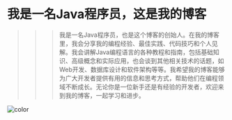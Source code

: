 <!-- _coverpage.md -->


# 我是一名Java程序员，这是我的博客
>>> 我是一名Java程序员，也是这个博客的创始人。在我的博客里，我会分享我的编程经验、最佳实践、代码技巧和个人见解。我会讲解Java编程语言的各种教程和指南，包括基础知识、高级概念和实际应用，也会谈到其他相关技术的话题，如Web开发、数据库设计和软件架构等等。我希望我的博客能够为广大开发者提供有用的信息和思考方式，帮助他们在编程领域不断成长。无论你是一位新手还是有经验的开发者，欢迎来到我的博客，一起学习和进步。


<!-- 背景图片 -->


<!-- 背景色 -->

![color](#f0f0f0)
